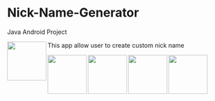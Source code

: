 # Nick-Name-Generator
Java Android Project

This app allow user to create custom nick name 
<a href="url"><img src="https://scontent.fhph1-3.fna.fbcdn.net/v/t1.15752-9/251998873_634074417607201_7538299619183108435_n.jpg?_nc_cat=103&ccb=1-5&_nc_sid=ae9488&_nc_ohc=N239Os2s68IAX8dj_JA&_nc_ht=scontent.fhph1-3.fna&oh=df5f98e30cb678828368e6841df066cb&oe=61AA5705" align="left" height="90" width="90" ></a>

<a href="url"><img src="https://scontent.fhph1-3.fna.fbcdn.net/v/t1.15752-9/252810220_640677187309460_3500362781505770002_n.jpg?_nc_cat=107&ccb=1-5&_nc_sid=ae9488&_nc_ohc=nw_9a5OOQSoAX_stajX&_nc_ht=scontent.fhph1-3.fna&oh=9e7779b3c88db761d2bb6010011b0158&oe=61A81256" align="left" height="90" width="90" ></a>

<a href="url"><img src="https://scontent.fhph1-1.fna.fbcdn.net/v/t1.15752-9/249412428_1079069739508140_5845268901000477402_n.jpg?_nc_cat=100&ccb=1-5&_nc_sid=ae9488&_nc_ohc=mkWa5az_FUIAX9Jhgtu&_nc_ht=scontent.fhph1-1.fna&oh=374370ef03540002d098d82d94f61d06&oe=61A94CB8" align="left" height="90" width="90" ></a>

<a href="url"><img src="https://scontent.fhph1-3.fna.fbcdn.net/v/t1.15752-9/251482933_1031947514046087_4610312908422961072_n.jpg?_nc_cat=102&ccb=1-5&_nc_sid=ae9488&_nc_ohc=4ezMk5-UJsgAX-3i61L&_nc_ht=scontent.fhph1-3.fna&oh=e9323ecba800393f474b1d242249df1f&oe=61AAE0CD" align="left" height="90" width="90" ></a>

<a href="url"><img src="https://scontent.fhph1-1.fna.fbcdn.net/v/t1.15752-9/248340073_1249404328901668_2612197451010558318_n.jpg?_nc_cat=104&ccb=1-5&_nc_sid=ae9488&_nc_ohc=AWu49mBDBZ0AX_5FPRi&_nc_ht=scontent.fhph1-1.fna&oh=190a59ec253c9cdcbe989311fbfbb758&oe=61A8724A" align="left" height="90" width="90" ></a>
